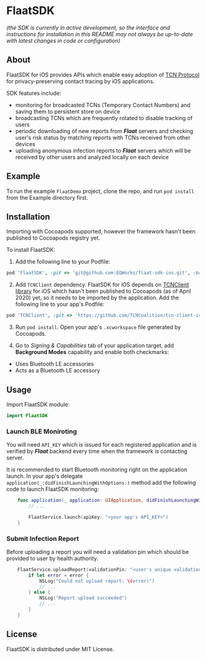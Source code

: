 # FlaatSDK

*(the SDK is currently in active development, so the interface and instructions for installation in this README may not always be up-to-date with latest changes in code or configuration)*

## About

FlaatSDK for iOS provides APIs which enable easy adoption of [TCN Protocol](https://github.com/TCNCoalition/TCN) for privacy-preserving contact tracing by iOS applications.

SDK features include:
* monitoring for broadcasted TCNs (Temporary Contact Numbers) and saving them to persistent store on device
* broadcasting TCNs which are frequently rotated to disable tracking of users
* periodic downloading of new reports from ***Flaat*** servers and checking user's risk status by matching reports with TCNs received from other devices
* uploading anonymous infection reports to ***Flaat*** servers which will be received by other users and analyzed locally on each device

## Example

To run the example `FlaatDemo` project, clone the repo, and run `pod install` from the Example directory first.

## Installation

Importing with Cocoapods supported, however the framework hasn't been published to Cocoapods registry yet.

To install FlaatSDK:

1. Add the following line to your Podfile:

```ruby
pod 'FlaatSDK', :git => 'git@github.com:EQWorks/flaat-sdk-ios.git', :branch => 'master'
```

2. Add `TCNClient` dependency. FlaatSDK for iOS depends on [TCNClient library](https://github.com/TCNCoalition/tcn-client-ios) for iOS which hasn't been published to Cocoapods (as of April 2020) yet, so it needs to be imported by the application. Add the following line to your app's Podfile:

```ruby
pod 'TCNClient', :git => 'https://github.com/TCNCoalition/tcn-client-ios.git', :branch => 'master'
```

3. Run `pod install`. Open your app's `.xcworkspace` file generated by Cocoapods.

4. Go to *Signing & Capabilities* tab of your application target, add **Background Modes** capability and enable both checkmarks:
  * Uses Bluetooth LE accessories
  * Acts as a Bluetooth LE accessory

## Usage

Import FlaatSDK module:

```swift
import FlaatSDK
```


### Launch BLE Moniroting

You will need `API_KEY` which is issued for each registered application and is verified by ***Flaat*** backend every time when the framework is contacting server.

It is recommended to start Bluetooth monitoring right on the application launch. In your app's delegate `application(_:didFinishLaunchingWithOptions:)` method add the following code to launch FlaatSDK monitoring:

```swift
    func application(_ application: UIApplication, didFinishLaunchingWithOptions launchOptions: [UIApplication.LaunchOptionsKey: Any]?) -> Bool {
    	// ...

    	FlaatService.launch(apiKey: "<your app's API_KEY>")
    }
```

### Submit Infection Report

Before uploading a report you will need a validation pin which should be provided to user by health authority.

```swift
    FlaatService.uploadReport(validationPin: "<user's unique validation pin>") { [weak self] (error) in
        if let error = error {
            NSLog("Could not upload report: \(error)")
            // ...
        } else {
            NSLog("Report upload succeeded")
            // ...
        }
    }
```

## License

FlaatSDK is distributed under MIT License.
